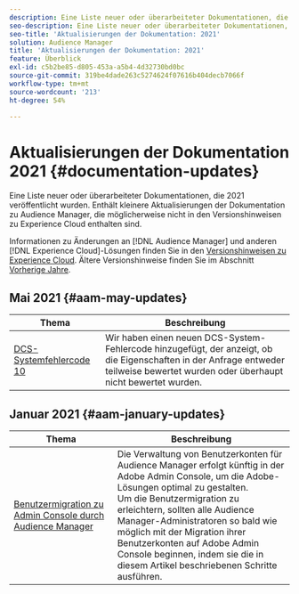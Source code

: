 ```yaml
---
description: Eine Liste neuer oder überarbeiteter Dokumentationen, die 2021 veröffentlicht wurden. Enthält kleinere Aktualisierungen der Dokumentation zu Audience Manager, die möglicherweise nicht in den Versionshinweisen zu Experience Cloud enthalten sind.
seo-description: Eine Liste neuer oder überarbeiteter Dokumentationen, die 2021 veröffentlicht wurden. Enthält kleinere Aktualisierungen der Dokumentation zu Audience Manager, die möglicherweise nicht in den Versionshinweisen zu Experience Cloud enthalten sind.
seo-title: 'Aktualisierungen der Dokumentation: 2021'
solution: Audience Manager
title: 'Aktualisierungen der Dokumentation: 2021'
feature: Überblick
exl-id: c5b2be85-d805-453a-a5b4-4d32730bd0bc
source-git-commit: 319be4dade263c5274624f07616b404decb7066f
workflow-type: tm+mt
source-wordcount: '213'
ht-degree: 54%

---
```


# Aktualisierungen der Dokumentation 2021 {#documentation-updates}

Eine Liste neuer oder überarbeiteter Dokumentationen, die 2021 veröffentlicht wurden. Enthält kleinere Aktualisierungen der Dokumentation zu Audience Manager, die möglicherweise nicht in den Versionshinweisen zu Experience Cloud enthalten sind.

Informationen zu Änderungen an [!DNL Audience Manager] und anderen [!DNL Experience Cloud]-Lösungen finden Sie in den [Versionshinweisen zu Experience Cloud](https://experienceleague.adobe.com/docs/release-notes/experience-cloud/current.html). Ältere Versionshinweise finden Sie im Abschnitt [Vorherige Jahre](../docs-updates/docs-2020.md).

## Mai 2021 {#aam-may-updates}

| Thema | Beschreibung |
|--- |----|
| [DCS-Systemfehlercode 10](../api/dcs-intro/dcs-api-reference/dcs-error-codes.md) | Wir haben einen neuen DCS-System-Fehlercode hinzugefügt, der anzeigt, ob die Eigenschaften in der Anfrage entweder teilweise bewertet wurden oder überhaupt nicht bewertet wurden. |

## Januar 2021 {#aam-january-updates}

| Thema | Beschreibung |
|--- |----|
| [Benutzermigration zu Admin Console durch Audience Manager](/help/using/features/administration/admin-console-migration.md) | Die Verwaltung von Benutzerkonten für Audience Manager erfolgt künftig in der Adobe Admin Console, um die Adobe-Lösungen optimal zu gestalten. <br> Um die Benutzermigration zu erleichtern, sollten alle Audience Manager-Administratoren so bald wie möglich mit der Migration ihrer Benutzerkonten auf Adobe Admin Console beginnen, indem sie die in diesem Artikel beschriebenen Schritte ausführen. |
